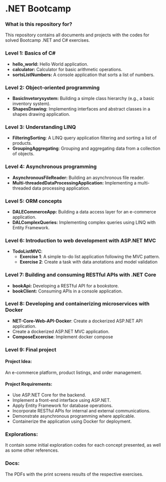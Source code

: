 # .NET Bootcamp #

### What is this repository for? ###
This repository contains all documents and projects with the codes for solved Bootcamp .NET and C# exercises.

### Level 1: Basics of C# ###
* **hello_world:** Hello World application.
* **calculator:** Calculator for basic arithmetic operations.
* **sortsListNumbers:** A console application that sorts a list of numbers.

### Level 2: Object-oriented programming ###
* **BasicInvetorysystem:** Building a simple class hierarchy (e.g., a basic inventory system).
* **ShapesDrawing:** Implementing interfaces and abstract classes in a shapes drawing application.

### Level 3: Understanding LINQ ###
* **FilteringSorting**: A LINQ query application filtering and sorting a list of products.
* **GroupingAggregating**: Grouping and aggregating data from a collection of objects.

### Level 4: Asynchronous programming ###
* **AsynchronousFileReader:** Building an asynchronous file reader.
* **Multi-threadedDataProcessingApplication:** Implementing a multi-threaded data processing application.

### Level 5: ORM concepts ###
* **DALECommerceApp:** Building a data access layer for an e-commerce application.
* **DALComplexQueries:** Implementing complex queries using LINQ with Entity Framework.

### Level 6: Introduction to web development with ASP.NET MVC ###
* **TodoListMVC**:
    - **Exercise 1**: A simple to-do list application following the MVC pattern.
    - **Exercise 2**: Create a task with data anotations and model validation

### Level 7: Building and consuming RESTful APIs with .NET Core ###
* **bookApi:** Developing a RESTful API for a bookstore.
* **bookClient:** Consuming APIs in a console application.

### Level 8: Developing and containerizing microservices with Docker ###
* **NET-Core-Web-API-Docker**: Create a dockerized ASP.NET API application.
* Create a dockerized ASP.NET MVC application.
* **ComposeExcercise**: Implement docker compose

### Level 9: Final project ###
#### Project Idea: ####

An e-commerce platform, product listings, and order management.

#### Project Requirements: ####

* Use ASP.NET Core for the backend.
* Implement a front-end interface using ASP.NET.
* Apply Entity Framework for database operations.
* Incorporate RESTful APIs for internal and external communications.
* Demonstrate asynchronous programming where applicable.
* Containerize the application using Docker for deployment.

### Explorations:  ###
It contain some initial exploration codes for each concept presented, as well as some other references.

### Docs:  ###
The PDFs with the print screens results of the respective exercises.
